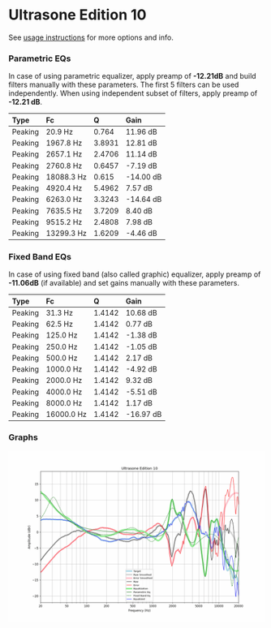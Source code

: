 # Ultrasone Edition 10
See [usage instructions](https://github.com/jaakkopasanen/AutoEq#usage) for more options and info.

### Parametric EQs
In case of using parametric equalizer, apply preamp of **-12.21dB** and build filters manually
with these parameters. The first 5 filters can be used independently.
When using independent subset of filters, apply preamp of **-12.21 dB**.

| Type    | Fc         |      Q | Gain      |
|:--------|:-----------|:-------|:----------|
| Peaking | 20.9 Hz    | 0.764  | 11.96 dB  |
| Peaking | 1967.8 Hz  | 3.8931 | 12.81 dB  |
| Peaking | 2657.1 Hz  | 2.4706 | 11.14 dB  |
| Peaking | 2760.8 Hz  | 0.6457 | -7.19 dB  |
| Peaking | 18088.3 Hz | 0.615  | -14.00 dB |
| Peaking | 4920.4 Hz  | 5.4962 | 7.57 dB   |
| Peaking | 6263.0 Hz  | 3.3243 | -14.64 dB |
| Peaking | 7635.5 Hz  | 3.7209 | 8.40 dB   |
| Peaking | 9515.2 Hz  | 2.4808 | 7.98 dB   |
| Peaking | 13299.3 Hz | 1.6209 | -4.46 dB  |

### Fixed Band EQs
In case of using fixed band (also called graphic) equalizer, apply preamp of **-11.06dB**
(if available) and set gains manually with these parameters.

| Type    | Fc         |      Q | Gain      |
|:--------|:-----------|:-------|:----------|
| Peaking | 31.3 Hz    | 1.4142 | 10.68 dB  |
| Peaking | 62.5 Hz    | 1.4142 | 0.77 dB   |
| Peaking | 125.0 Hz   | 1.4142 | -1.38 dB  |
| Peaking | 250.0 Hz   | 1.4142 | -1.05 dB  |
| Peaking | 500.0 Hz   | 1.4142 | 2.17 dB   |
| Peaking | 1000.0 Hz  | 1.4142 | -4.92 dB  |
| Peaking | 2000.0 Hz  | 1.4142 | 9.32 dB   |
| Peaking | 4000.0 Hz  | 1.4142 | -5.51 dB  |
| Peaking | 8000.0 Hz  | 1.4142 | 1.17 dB   |
| Peaking | 16000.0 Hz | 1.4142 | -16.97 dB |

### Graphs
![](./Ultrasone%20Edition%2010.png)